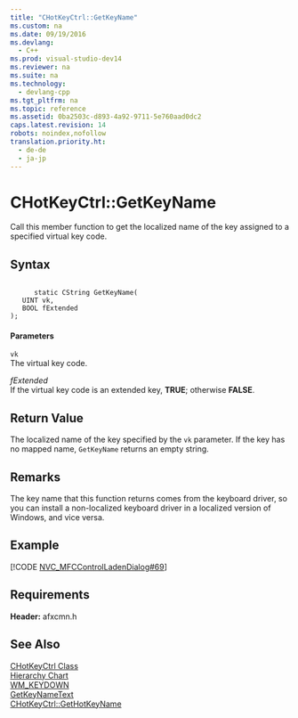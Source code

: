 ```yaml
---
title: "CHotKeyCtrl::GetKeyName"
ms.custom: na
ms.date: 09/19/2016
ms.devlang: 
  - C++
ms.prod: visual-studio-dev14
ms.reviewer: na
ms.suite: na
ms.technology: 
  - devlang-cpp
ms.tgt_pltfrm: na
ms.topic: reference
ms.assetid: 0ba2503c-d893-4a92-9711-5e760aad0dc2
caps.latest.revision: 14
robots: noindex,nofollow
translation.priority.ht: 
  - de-de
  - ja-jp
---
```

# CHotKeyCtrl::GetKeyName
Call this member function to get the localized name of the key assigned to a specified virtual key code.  
  
## Syntax  
  
```  
  
      static CString GetKeyName(  
   UINT vk,  
   BOOL fExtended   
);  
```  
  
#### Parameters  
 `vk`  
 The virtual key code.  
  
 *fExtended*  
 If the virtual key code is an extended key, **TRUE**; otherwise **FALSE**.  
  
## Return Value  
 The localized name of the key specified by the `vk` parameter. If the key has no mapped name, `GetKeyName` returns an empty string.  
  
## Remarks  
 The key name that this function returns comes from the keyboard driver, so you can install a non-localized keyboard driver in a localized version of Windows, and vice versa.  
  
## Example  
 [!CODE [NVC_MFCControlLadenDialog#69](../CodeSnippet/VS_Snippets_Cpp/NVC_MFCControlLadenDialog#69)]  
  
## Requirements  
 **Header:** afxcmn.h  
  
## See Also  
 [CHotKeyCtrl Class](../vs140/CHotKeyCtrl-Class.md)   
 [Hierarchy Chart](../vs140/Hierarchy-Chart.md)   
 [WM_KEYDOWN](http://msdn.microsoft.com/library/windows/desktop/ms646280)   
 [GetKeyNameText](http://msdn.microsoft.com/library/windows/desktop/ms646300)   
 [CHotKeyCtrl::GetHotKeyName](../vs140/CHotKeyCtrl--GetHotKeyName.md)
